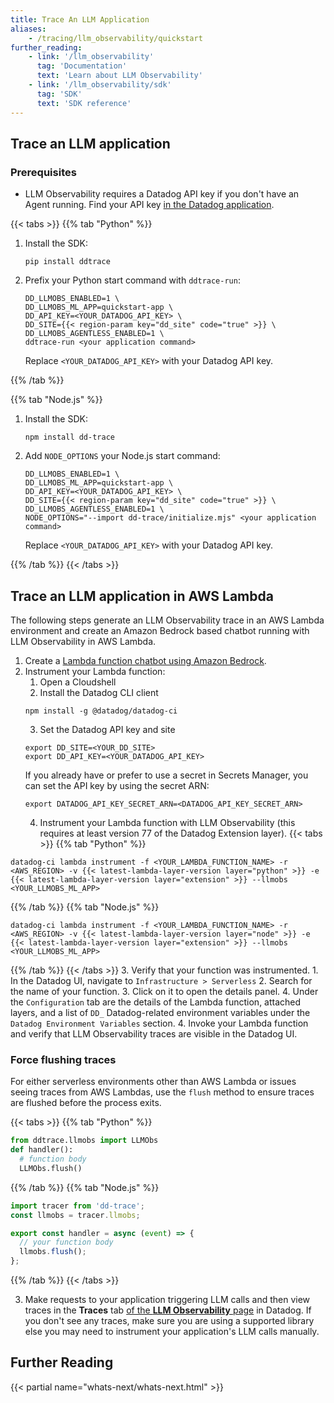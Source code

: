 ```yaml
---
title: Trace An LLM Application
aliases:
    - /tracing/llm_observability/quickstart
further_reading:
    - link: '/llm_observability'
      tag: 'Documentation'
      text: 'Learn about LLM Observability'
    - link: '/llm_observability/sdk'
      tag: 'SDK'
      text: 'SDK reference'
---
```



## Trace an LLM application

### Prerequisites

- LLM Observability requires a Datadog API key if you don't have an Agent running. Find your API key [in the Datadog application](https://app.datadoghq.com/organization-settings/api-keys).

{{< tabs >}}
{{% tab "Python" %}}

1. Install the SDK:

   ```shell
   pip install ddtrace
   ```

2. Prefix your Python start command with `ddtrace-run`:

   ```shell
   DD_LLMOBS_ENABLED=1 \
   DD_LLMOBS_ML_APP=quickstart-app \
   DD_API_KEY=<YOUR_DATADOG_API_KEY> \
   DD_SITE={{< region-param key="dd_site" code="true" >}} \
   DD_LLMOBS_AGENTLESS_ENABLED=1 \
   ddtrace-run <your application command>
   ```

   Replace `<YOUR_DATADOG_API_KEY>` with your Datadog API key.


[1]: /llm_observability/setup/sdk/python/#command-line-setup
[2]: /getting_started/site/
{{% /tab %}}

{{% tab "Node.js" %}}
1. Install the SDK:

   ```shell
   npm install dd-trace
   ```

2. Add `NODE_OPTIONS` your Node.js start command:
   ```shell
   DD_LLMOBS_ENABLED=1 \
   DD_LLMOBS_ML_APP=quickstart-app \
   DD_API_KEY=<YOUR_DATADOG_API_KEY> \
   DD_SITE={{< region-param key="dd_site" code="true" >}} \
   DD_LLMOBS_AGENTLESS_ENABLED=1 \
   NODE_OPTIONS="--import dd-trace/initialize.mjs" <your application command>
   ```

   Replace `<YOUR_DATADOG_API_KEY>` with your Datadog API key.

[1]: /llm_observability/setup/sdk/nodejs/#command-line-setup
[2]: /getting_started/site/

{{% /tab %}}
{{< /tabs >}}

## Trace an LLM application in AWS Lambda
The following steps generate an LLM Observability trace in an AWS Lambda environment and create an Amazon Bedrock based chatbot running with LLM Observability in AWS Lambda.

1. Create a [Lambda function chatbot using Amazon Bedrock][13].
2. Instrument your Lambda function:
    1. Open a Cloudshell
    2. Install the Datadog CLI client
    ```shell
    npm install -g @datadog/datadog-ci
    ```
    3. Set the Datadog API key and site
    ```shell
    export DD_SITE=<YOUR_DD_SITE>
    export DD_API_KEY=<YOUR_DATADOG_API_KEY>
    ```
    If you already have or prefer to use a secret in Secrets Manager, you can set the API key by using the secret ARN:
    ```shell
    export DATADOG_API_KEY_SECRET_ARN=<DATADOG_API_KEY_SECRET_ARN>
    ```
    4. Instrument your Lambda function with LLM Observability (this requires at least version 77 of the Datadog Extension layer).
{{< tabs >}}
{{% tab "Python" %}}
```shell
datadog-ci lambda instrument -f <YOUR_LAMBDA_FUNCTION_NAME> -r <AWS_REGION> -v {{< latest-lambda-layer-version layer="python" >}} -e {{< latest-lambda-layer-version layer="extension" >}} --llmobs <YOUR_LLMOBS_ML_APP>
```
{{% /tab %}}
{{% tab "Node.js" %}}
```shell
datadog-ci lambda instrument -f <YOUR_LAMBDA_FUNCTION_NAME> -r <AWS_REGION> -v {{< latest-lambda-layer-version layer="node" >}} -e {{< latest-lambda-layer-version layer="extension" >}} --llmobs <YOUR_LLMOBS_ML_APP>
```
{{% /tab %}}
{{< /tabs >}}
3. Verify that your function was instrumented.
    1. In the Datadog UI, navigate to `Infrastructure > Serverless`
    2. Search for the name of your function.
    3. Click on it to open the details panel.
    4. Under the `Configuration` tab are the details of the Lambda function, attached layers, and a list of `DD_` Datadog-related environment variables under the `Datadog Environment Variables` section.
4. Invoke your Lambda function and verify that LLM Observability traces are visible in the Datadog UI.

### Force flushing traces

For either serverless environments other than AWS Lambda or issues seeing traces from AWS Lambdas, use the `flush` method to ensure traces are flushed before the process exits.

{{< tabs >}}
{{% tab "Python" %}}

```python
from ddtrace.llmobs import LLMObs
def handler():
  # function body
  LLMObs.flush()
```

{{% /tab %}}
{{% tab "Node.js" %}}

```javascript
import tracer from 'dd-trace';
const llmobs = tracer.llmobs;

export const handler = async (event) => {
  // your function body
  llmobs.flush();
};
```

{{% /tab %}}
{{< /tabs >}}

3. Make requests to your application triggering LLM calls and then view traces in the **Traces** tab [of the **LLM Observability** page][3] in Datadog. If you don't see any traces, make sure you are using a supported library else you may need to instrument your application's LLM calls manually.


## Further Reading

{{< partial name="whats-next/whats-next.html" >}}

[1]: /llm_observability/setup/sdk/python
[2]: /llm_observability/setup/sdk/nodejs
[3]: https://app.datadoghq.com/llm/traces
[4]: https://platform.openai.com/docs/quickstart/account-setup
[5]: https://platform.openai.com/docs/quickstart/step-1-setting-up-python
[6]: https://platform.openai.com/docs/quickstart/step-2-set-up-your-api-key
[7]: /account_management/api-app-keys/#add-an-api-key-or-client-token
[8]: /llm_observability/setup/api
[10]: /llm_observability/setup/auto_instrumentation/
[11]: /llm_observability/setup/
[12]: https://github.com/DataDog/llm-observability
[13]: https://repost.aws/articles/ARixmsXALpSWuxI02zHgv1YA/bedrock-unveiled-a-quick-lambda-example
